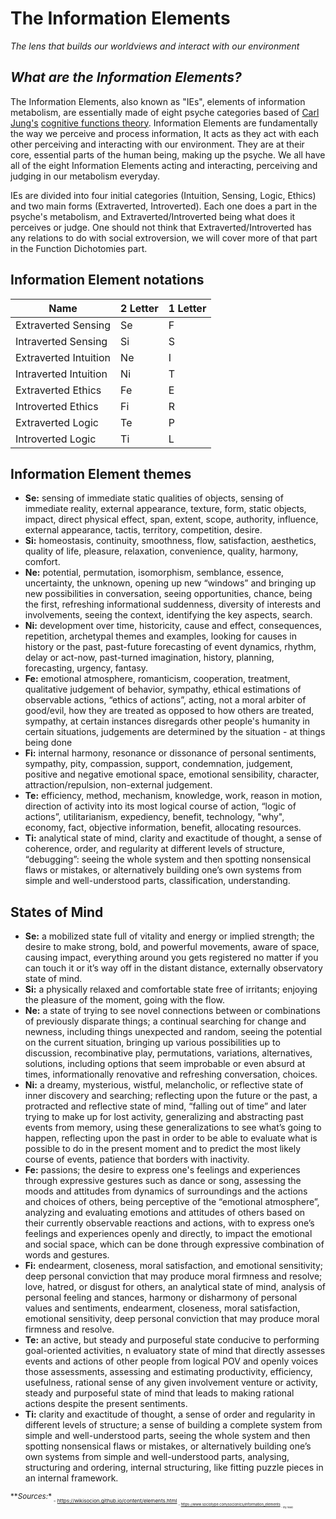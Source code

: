 # The Information Elements
_The lens that builds our worldviews and interact with our environment_  
  
## _What are the Information Elements?_
The Information Elements, also known as "IEs", elements of information metabolism, are essentially made of eight psyche categories based of [Carl Jung's](https://en.wikipedia.org/wiki/Carl_Jung) [cognitive functions theory](https://en.wikipedia.org/wiki/Jungian_cognitive_functions#:~:text=In%20his%20book%2C%20he%20noted,which%20he%20called%20%22attitudes%22.). Information Elements are fundamentally the way we perceive and process information, It acts as they act with each other perceiving and interacting with our environment. They are at their core, essential parts of the human being, making up the psyche. We all have all of the eight Information Elements acting and interacting, perceiving and judging in our metabolism everyday.  

IEs are divided into four initial categories (Intuition, Sensing, Logic, Ethics) and two main forms (Extraverted, Introverted). Each one does a part in the psyche's metabolism, and Extraverted/Introverted being what does it perceives or judge. One should not think that Extraverted/Introverted has any relations to do with social extroversion, we will cover more of that part in the Function Dichotomies part.  
  
## Information Element notations  

| **Name**  | **2 Letter** | **1 Letter** | 
| ------------- | ------------- | ------------- | 
| Extraverted Sensing  | Se  | F | 
| Intraverted Sensing  | Si  | S | 
| Extraverted Intuition  | Ne  | I | 
| Intraverted Intuition  | Ni  | T | 
| Extraverted Ethics  | Fe  | E | 
| Introverted Ethics  | Fi  | R | 
| Extraverted Logic  | Te  | P | 
| Introverted Logic  | Ti  | L |   
  
## Information Element themes

- **Se:** sensing of immediate static qualities of objects, sensing of immediate reality, external appearance, texture, form, static objects, impact, direct physical effect, span, extent, scope, authority, influence, external appearance, tactis, territory, competition, desire.
- **Si:** homeostasis, continuity, smoothness, flow, satisfaction, aesthetics, quality of life, pleasure, relaxation, convenience, quality, harmony, comfort.
- **Ne:** potential, permutation, isomorphism, semblance, essence, uncertainty, the unknown, opening up new “windows” and bringing up new possibilities in conversation, seeing opportunities, chance, being the first, refreshing informational suddenness, diversity of interests and involvements, seeing the context, identifying the key aspects, search.
- **Ni:** development over time, historicity, cause and effect, consequences, repetition, archetypal themes and examples, looking for causes in history or the past, past-future forecasting of event dynamics, rhythm, delay or act-now, past-turned imagination, history, planning, forecasting, urgency, fantasy.
- **Fe:** emotional atmosphere, romanticism, cooperation, treatment, qualitative judgement of behavior, sympathy, ethical estimations of observable actions, “ethics of actions”, acting, not a moral arbiter of good/evil, how they are treated as opposed to how others are treated, sympathy, at certain instances disregards other people's humanity in certain situations, judgements are determined by the situation - at things being done
- **Fi:** internal harmony, resonance or dissonance of personal sentiments, sympathy, pity, compassion, support, condemnation, judgement, positive and negative emotional space, emotional sensibility, character, attraction/repulsion, non-external judgement.
- **Te:** efficiency, method, mechanism, knowledge, work, reason in motion, direction of activity into its most logical course of action, “logic of actions”, utilitarianism, expediency, benefit, technology, "why", economy, fact, objective information, benefit, allocating resources.
- **Ti:** analytical state of mind, clarity and exactitude of thought, a sense of coherence, order, and regularity at different levels of structure, “debugging”: seeing the whole system and then spotting nonsensical flaws or mistakes, or alternatively building one’s own systems from simple and well-understood parts, classification, understanding.  

## States of Mind  

- **Se:** a mobilized state full of vitality and energy or implied strength; the desire to make strong, bold, and powerful movements, aware of space, causing impact, everything around you gets registered no matter if you can touch it or it’s way off in the distant distance,  externally observatory state of mind.
- **Si:** a physically relaxed and comfortable state free of irritants; enjoying the pleasure of the moment, going with the flow.
- **Ne:** a state of trying to see novel connections between or combinations of previously disparate things; a continual searching for change and newness, including things unexpected and random, seeing the potential on the current situation, bringing up various possibilities up to discussion, recombinative play, permutations, variations, alternatives, solutions, including options that seem improbable or even absurd at times, informationally renovative and refreshing conversation, choices.
- **Ni:** a dreamy, mysterious, wistful, melancholic, or reflective state of inner discovery and searching; reflecting upon the future or the past, a protracted and reflective state of mind, “falling out of time” and later trying to make up for lost activity, generalizing and abstracting past events from memory, using these generalizations to see what’s going to happen, reflecting upon the past in order to be able to evaluate what is possible to do in the present moment and to predict the most likely course of events, patience that borders with inactivity.
- **Fe:** passions; the desire to express one's feelings and experiences through expressive gestures such as dance or song, assessing the moods and attitudes from dynamics of surroundings and the actions and choices of others, being perceptive of the “emotional atmosphere”, analyzing and evaluating emotions and attitudes of others based on their currently observable reactions and actions, with to express one’s feelings and experiences openly and directly, to impact the emotional and social space, which can be done through expressive combination of words and gestures.
- **Fi:** endearment, closeness, moral satisfaction, and emotional sensitivity; deep personal conviction that may produce moral firmness and resolve; love, hatred, or disgust for others, an analytical state of mind, analysis of personal feeling and stances, harmony or disharmony of personal values and sentiments, endearment, closeness, moral satisfaction, emotional sensitivity, deep personal conviction that may produce moral firmness and resolve.
- **Te:** an active, but steady and purposeful state conducive to performing goal-oriented activities, n evaluatory state of mind that directly assesses events and actions of other people from logical POV and openly voices those assessments, assessing and estimating productivity, efficiency, usefulness, rational sense of any given involvement venture or activity, steady and purposeful state of mind that leads to making rational actions despite the present sentiments.
- **Ti:** clarity and exactitude of thought, a sense of order and regularity in different levels of structure; a sense of building a complete system from simple and well-understood parts,  seeing the whole system and then spotting nonsensical flaws or mistakes, or alternatively building one’s own systems from simple and well-understood parts, analysing, structuring and ordering, internal structuring, like fitting puzzle pieces in an internal framework.


<sub> **_Sources:_*<sub>
<sub>- https://wikisocion.github.io/content/elements.html<sub>
<sub>- https://www.sociotype.com/socionics/information_elements<sub>
<sub>- my head <sub><sub>
